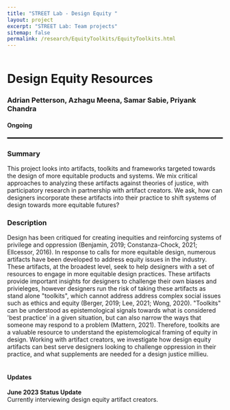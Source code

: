 ```yaml
---
title: "STREET Lab - Design Equity "
layout: project
excerpt: "STREET Lab: Team projects"
sitemap: false
permalink: /research/EquityToolkits/EquityToolkits.html
---
```

<div class="row" style="display: flex;">


<!--<div class="col-sm-5 clearfix" >
  <img src="{{ site.url }}{{ site.baseurl }}/images/pubpic/{{ project.photo }}" class="img-reponsive" width="100%" style="float: left" />
</div>-->

<div class="container-fluid">
  <h1>Design Equity Resources</h1>
  <h3>Adrian Petterson, Azhagu Meena, Samar Sabie, Priyank Chandra</h3>
  <h4>Ongoing</h4>
</div>

</div>

<hr style="margin-top: 0.1rem;
  margin-bottom: 0.1rem;
  border: 0;
  border-top: 2px solid rgba(0, 0, 0, 0.2);"/>

<div class="row" style="display: flex;">

<div class=" col-sm-12">
  <h3>Summary</h3>
This project looks into artifacts, toolkits and frameworks targeted towards the design of more equitable products and systems. We mix critical approaches to analyzing these artifacts against theories of justice, with participatory research in partnership with artifact creators. We ask, how can designers incorporate these artifacts into their practice to shift systems of design towards more equitable futures?
  
  <h3>Description</h3>
Design has been critiqued for creating inequities and reinforcing systems of privilege and oppression (Benjamin, 2019; Constanza-Chock, 2021; Ellcessor, 2016). In response to calls for more equitable design, numerous artifacts have been developed to address equity issues in the industry. These artifacts, at the broadest level, seek to help designers with a set of resources to engage in more equitable design practices. These artifacts provide important insights for designers to challenge their own biases and privieleges, however designers run the risk of taking these artifacts as stand alone "toolkits", which cannot address address complex social issues such as ethics and equity (Berger, 2019; Lee, 2021; Wong, 2020). "Toolkits" can be understood as epistemological signals towards what is considered 'best practice' in a given situation, but can also narrow the ways that someone may respond to a problem (Mattern, 2021). Therefore, toolkits are a valuable resource to understand the epistemological framing of equity in design. Working with artifact creators, we investigate how design equity artifacts can best serve designers looking to challenge oppression in their practice, and what supplements are needed for a design justice millieu.<br><br>
  
<h4>Updates</h4>
<b>June 2023 Status Update</b><br>Currently interviewing design equity artifact creators.
  
<!-- <h2>Papers</h2> -->
<br />


